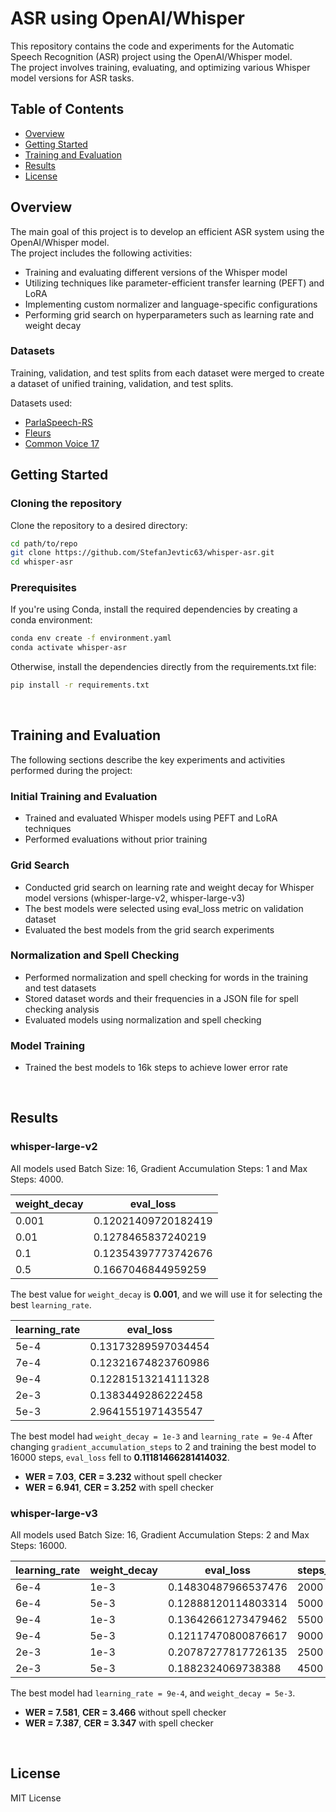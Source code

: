 # ASR using OpenAI/Whisper

This repository contains the code and experiments for the Automatic Speech Recognition (ASR) project using the OpenAI/Whisper model. <br>
The project involves training, evaluating, and optimizing various Whisper model versions for ASR tasks.


## Table of Contents
- [Overview](#overview)
- [Getting Started](#getting-started)
- [Training and Evaluation](#training-and-evaluation)
- [Results](#results)
- [License](#license)


## Overview
The main goal of this project is to develop an efficient ASR system using the OpenAI/Whisper model. <br>
The project includes the following activities:
- Training and evaluating different versions of the Whisper model
- Utilizing techniques like parameter-efficient transfer learning (PEFT) and LoRA
- Implementing custom normalizer and language-specific configurations
- Performing grid search on hyperparameters such as learning rate and weight decay

### Datasets
Training, validation, and test splits from each dataset were merged to create a dataset of unified training, validation, and test splits. <br>

Datasets used:
- [ParlaSpeech-RS](https://huggingface.co/datasets/classla/ParlaSpeech-RS) <br>
- [Fleurs](https://huggingface.co/datasets/google/fleurs) <br>
- [Common Voice 17](https://huggingface.co/datasets/mozilla-foundation/common_voice_17_0) <br>

## Getting Started
### Cloning the repository
Clone the repository to a desired directory:
```bash
cd path/to/repo
git clone https://github.com/StefanJevtic63/whisper-asr.git
cd whisper-asr
```

### Prerequisites
If you're using Conda, install the required dependencies by creating a conda environment:

```bash
conda env create -f environment.yaml
conda activate whisper-asr
```

Otherwise, install the dependencies directly from the requirements.txt file:

```bash
pip install -r requirements.txt

```

<br>

## Training and Evaluation
The following sections describe the key experiments and activities performed during the project:

### Initial Training and Evaluation
- Trained and evaluated Whisper models using PEFT and LoRA techniques
- Performed evaluations without prior training

### Grid Search
- Conducted grid search on learning rate and weight decay for Whisper model versions (whisper-large-v2, whisper-large-v3)
- The best models were selected using eval_loss metric on validation dataset
- Evaluated the best models from the grid search experiments

### Normalization and Spell Checking
- Performed normalization and spell checking for words in the training and test datasets
- Stored dataset words and their frequencies in a JSON file for spell checking analysis
- Evaluated models using normalization and spell checking

### Model Training
- Trained the best models to 16k steps to achieve lower error rate

<br>

## Results
### whisper-large-v2
All models used Batch Size: 16, Gradient Accumulation Steps: 1 and Max Steps: 4000.


| weight_decay | eval_loss           |
|--------------|---------------------|
| 0.001        | 0.12021409720182419 |
| 0.01         | 0.1278465837240219  |
| 0.1          | 0.12354397773742676 |
| 0.5          | 0.1667046844959259  |

The best value for `weight_decay` is **0.001**, and we will use it for selecting the best `learning_rate`.

| learning_rate | eval_loss           |
|---------------|---------------------|
| 5e-4          | 0.13173289597034454 |
| 7e-4          | 0.12321674823760986 |
| 9e-4          | 0.12281513214111328 |
| 2e-3          | 0.1383449286222458  |
| 5e-3          | 2.9641551971435547  |

The best model had `weight_decay = 1e-3` and `learning_rate = 9e-4`
After changing `gradient_accumulation_steps` to 2 and training the best model to 16000 steps, `eval_loss` fell to **0.11181466281414032**.

- **WER = 7.03**, **CER = 3.232** without spell checker
- **WER = 6.941**, **CER = 3.252** with spell checker


### whisper-large-v3
All models used Batch Size: 16, Gradient Accumulation Steps: 2 and Max Steps: 16000.

| learning_rate | weight_decay | eval_loss           | steps_trained |
|---------------|--------------|---------------------|---------------|
| 6e-4          | 1e-3         | 0.14830487966537476 | 2000          |
| 6e-4          | 5e-3         | 0.12888120114803314 | 5000          |
| 9e-4          | 1e-3         | 0.13642661273479462 | 5500          |
| 9e-4          | 5e-3         | 0.12117470800876617 | 9000          |
| 2e-3          | 1e-3         | 0.20787277817726135 | 2500          |
| 2e-3          | 5e-3         | 0.1882324069738388  | 4500          |

The best model had `learning_rate = 9e-4`, and `weight_decay = 5e-3`. 

- **WER = 7.581**, **CER = 3.466** without spell checker
- **WER = 7.387**, **CER = 3.347** with spell checker


<br>

## License
MIT License
